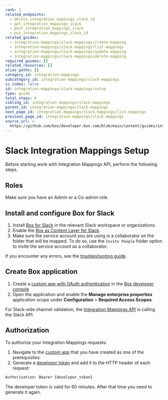 ```yaml
---
rank: 2
related_endpoints:
  - delete_integration_mappings_slack_id
  - get_integration_mappings_slack
  - post_integration_mappings_slack
  - put_integration_mappings_slack_id
related_guides:
  - integration-mappings/slack-mappings/create-mapping
  - integration-mappings/slack-mappings/list-mappings
  - integration-mappings/slack-mappings/update-mapping
  - integration-mappings/slack-mappings/delete-mapping
required_guides: []
related_resources: []
alias_paths: []
category_id: integration-mappings
subcategory_id: integration-mappings/slack-mappings
is_index: false
id: integration-mappings/slack-mappings/setup
type: guide
total_steps: 6
sibling_id: integration-mappings/slack-mappings
parent_id: integration-mappings/slack-mappings
next_page_id: integration-mappings/slack-mappings/list-mappings
previous_page_id: integration-mappings/slack-mappings
source_url: >-
  https://github.com/box/developer.box.com/blob/main/content/guides/integration-mappings/slack-mappings/setup.md
---
```

# Slack Integration Mappings Setup

Before starting work with Integration Mappings API, perform
the following steps.

## Roles

Make sure you have an Admin or a Co-admin role.

## Install and configure Box for Slack

1. Install [Box for Slack][1] in the relevant Slack workspace or organizations.
2. Enable the [Box as Content Layer for Slack][2].
3. Make sure the service account you are using is a collaborator on the folder that will be mapped. To do so, use the `Invite People` folder option to invite the service account as a collaborator.

If you encounter any errors, see the [troubleshooting guide][3].

## Create Box application

1. Create a [custom app with OAuth authentication][4] in the [Box developer console][5]
2. Open the application and enable the **Manage enterprise properties** application scope under **Configuration** > **Required Access Scopes**.

<Message info>

For Slack-side channel validation, the [Integration Mappings API][6]
is calling the Slack API.

</Message>

## Authorization

To authorize your Integration Mappings requests:

1. Navigate to the [custom app][7] that you have created as one of the prerequisites.
2. Generate a [developer token][8] and add it to the HTTP header of each request:

```bash
Authorization: Bearer {developer_token}
```

<Message info>

The developer token is valid for 60 minutes. After that time you need
to generate it again.

</Message>

[1]: https://support.box.com/hc/en-us/articles/360044195313-Installing-and-Using-the-Box-for-Slack-Integration
[2]: https://support.box.com/hc/en-us/articles/4415585987859-Box-as-the-Content-Layer-for-Slack
[3]: g://integration-mappings/slack-mappings/troubleshooting
[4]: g://authentication/oauth2/oauth2-setup
[5]: https://app.box.com/developers/console
[6]: e://get-integration-mappings-slack
[7]: g://applications/app-types/platform-apps
[8]: g://authentication/tokens/developer-tokens
